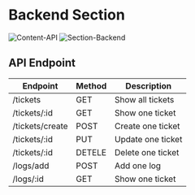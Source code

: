 # Backend Section

![Content-API](https://img.shields.io/badge/content-API-green.svg)
![Section-Backend](https://img.shields.io/badge/section-backend-lightgrey.svg)

## API Endpoint

| Endpoint        | Method | Description                            |
| --------------- | ------ | ---------------------------------------|
| /tickets        | GET    | Show all tickets                       |
| /tickets/:id    | GET    | Show one ticket                        |
| /tickets/create | POST   | Create one ticket                      |
| /tickets/:id    | PUT    | Update one ticket                      |
| /tickets/:id    | DETELE | Delete one ticket                      |
| /logs/add       | POST   | Add one log                            |
| /logs/:id       | GET    | Show one ticket                        |
